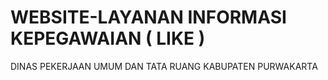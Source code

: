 # WEBSITE-LAYANAN INFORMASI KEPEGAWAIAN ( LIKE )
DINAS PEKERJAAN UMUM DAN TATA RUANG KABUPATEN PURWAKARTA

